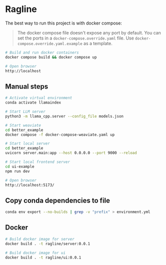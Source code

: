 # Ragline

The best way to run this project is with docker compose:

> The docker compose file doesn't expose any port by default. You can set the ports in a `docker-compose.override.yaml` file. Use `docker-compose.override.yaml.example` as a template.

```bash
# Build and run docker containers
docker compose build && docker compose up

# Open browser
http://localhost
```

## Manual steps

```bash
# Activate virtual environment
conda activate llamaindex

# Start LLM server
python3 -m llama_cpp.server --config_file models.json

# Start weaviate
cd better_example
docker compose -f docker-compose-weaviate.yaml up

# Start local server
cd better_example
uvicorn server.main:app --host 0.0.0.0 --port 9000 --reload

# Start local frontend server
cd ui-example
npm run dev

# Open browser
http://localhost:5173/
```

## Copy conda dependencies to file

```bash
conda env export --no-builds | grep -v "prefix" > environment.yml
```

## Docker

```bash
# Build docker image for server
docker build . -t ragline/server:0.0.1

# Build docker image for ui
docker build . -t ragline/ui:0.0.1
```
